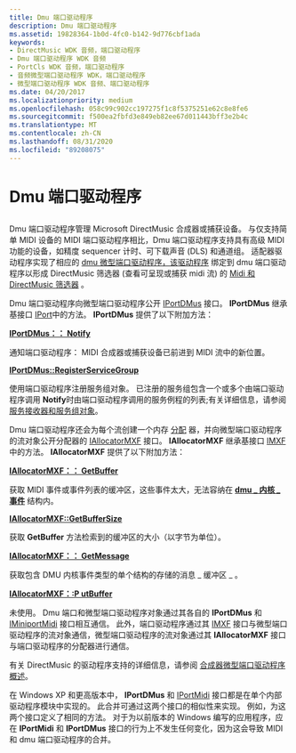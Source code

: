 ```yaml
---
title: Dmu 端口驱动程序
description: Dmu 端口驱动程序
ms.assetid: 19828364-1b0d-4fc0-b142-9d776cbf1ada
keywords:
- DirectMusic WDK 音频，端口驱动程序
- Dmu 端口驱动程序 WDK 音频
- PortCls WDK 音频，端口驱动程序
- 音频微型端口驱动程序 WDK，端口驱动程序
- 微型端口驱动程序 WDK 音频、端口驱动程序
ms.date: 04/20/2017
ms.localizationpriority: medium
ms.openlocfilehash: 058c99c902cc197275f1c8f5375251e62c8e8fe6
ms.sourcegitcommit: f500ea2fbfd3e849eb82ee67d011443bff3e2b4c
ms.translationtype: MT
ms.contentlocale: zh-CN
ms.lasthandoff: 08/31/2020
ms.locfileid: "89208075"
---
```

# <a name="dmus-port-driver"></a>Dmu 端口驱动程序


## <span id="dmus_port_driver"></span><span id="DMUS_PORT_DRIVER"></span>


Dmu 端口驱动程序管理 Microsoft DirectMusic 合成器或捕获设备。 与仅支持简单 MIDI 设备的 MIDI 端口驱动程序相比，Dmu 端口驱动程序支持具有高级 MIDI 功能的设备，如精度 sequencer 计时、可下载声音 (DLS) 和通道组。 适配器驱动程序实现了相应的 [dmu 微型端口驱动程序，该驱动程序](dmus-miniport-driver.md) 绑定到 dmu 端口驱动程序以形成 DirectMusic 筛选器 (查看可呈现或捕获 midi 流) 的 [Midi 和 DirectMusic 筛选器](midi-and-directmusic-filters.md) 。

Dmu 端口驱动程序向微型端口驱动程序公开 [IPortDMus](/windows-hardware/drivers/ddi/dmusicks/nn-dmusicks-iportdmus) 接口。 **IPortDMus** 继承基接口 [IPort](/windows-hardware/drivers/ddi/portcls/nn-portcls-iport)中的方法。 **IPortDMus** 提供了以下附加方法：

[**IPortDMus：： Notify**](/windows-hardware/drivers/ddi/dmusicks/nf-dmusicks-iportdmus-notify)

通知端口驱动程序： MIDI 合成器或捕获设备已前进到 MIDI 流中的新位置。

[**IPortDMus::RegisterServiceGroup**](/windows-hardware/drivers/ddi/dmusicks/nf-dmusicks-iportdmus-registerservicegroup)

使用端口驱动程序注册服务组对象。
已注册的服务组包含一个或多个由端口驱动程序调用 **Notify**时由端口驱动程序调用的服务例程的列表;有关详细信息，请参阅 [服务接收器和服务组对象](service-sink-and-service-group-objects.md)。

Dmu 端口驱动程序还会为每个流创建一个内存 [分配](allocator.md) 器，并向微型端口驱动程序的流对象公开分配器的 [IAllocatorMXF](/windows-hardware/drivers/ddi/dmusicks/nn-dmusicks-iallocatormxf) 接口。 **IAllocatorMXF** 继承基接口 [IMXF](/windows-hardware/drivers/ddi/dmusicks/nn-dmusicks-imxf)中的方法。 **IAllocatorMXF** 提供了以下附加方法：

[**IAllocatorMXF：： GetBuffer**](/windows-hardware/drivers/ddi/dmusicks/nf-dmusicks-iallocatormxf-getbuffer)

获取 MIDI 事件或事件列表的缓冲区，这些事件太大，无法容纳在 [**dmu \_ 内核 \_ 事件**](/windows-hardware/drivers/ddi/dmusicks/ns-dmusicks-_dmus_kernel_event) 结构内。

[**IAllocatorMXF::GetBufferSize**](/windows-hardware/drivers/ddi/dmusicks/nf-dmusicks-iallocatormxf-getbuffersize)

获取 **GetBuffer** 方法检索到的缓冲区的大小（以字节为单位）。

[**IAllocatorMXF：： GetMessage**](/windows-hardware/drivers/ddi/dmusicks/nf-dmusicks-iallocatormxf-getmessage)

获取包含 DMU 内核事件类型的单个结构的存储的消息 \_ 缓冲区 \_ 。

[**IAllocatorMXF：:P utBuffer**](/windows-hardware/drivers/ddi/dmusicks/nf-dmusicks-iallocatormxf-putbuffer)

未使用。
Dmu 端口和微型端口驱动程序对象通过其各自的 **IPortDMus** 和 [IMiniportMidi](/windows-hardware/drivers/ddi/portcls/nn-portcls-iminiportmidi) 接口相互通信。 此外，端口驱动程序通过其 [IMXF](/windows-hardware/drivers/ddi/dmusicks/nn-dmusicks-imxf) 接口与微型端口驱动程序的流对象通信，微型端口驱动程序的流对象通过其 **IAllocatorMXF** 接口与端口驱动程序的分配器进行通信。

有关 DirectMusic 的驱动程序支持的详细信息，请参阅 [合成器微型端口驱动程序概述](synthesizer-miniport-driver-overview.md)。

在 Windows XP 和更高版本中， **IPortDMus** 和 [IPortMidi](/windows-hardware/drivers/ddi/portcls/nn-portcls-iportmidi) 接口都是在单个内部驱动程序模块中实现的。 此合并可通过这两个接口的相似性来实现。 例如，为这两个接口定义了相同的方法。 对于为以前版本的 Windows 编写的应用程序，应在 **IPortMidi** 和 **IPortDMus** 接口的行为上不发生任何变化，因为这会导致 MIDI 和 dmu 端口驱动程序的合并。

 

